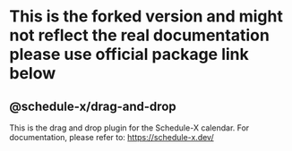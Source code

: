 # This is the forked version and might not reflect the real documentation please use official package link below

## @schedule-x/drag-and-drop

This is the drag and drop plugin for the Schedule-X calendar. For documentation, please refer to: https://schedule-x.dev/
